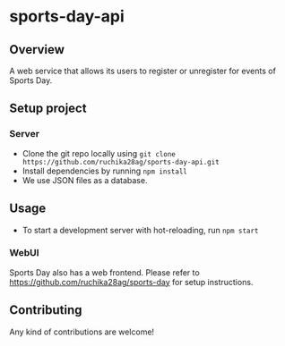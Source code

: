 # sports-day-api

## Overview

A web service that allows its users to register or unregister for events of Sports Day.

## Setup project

### Server

- Clone the git repo locally using `git clone https://github.com/ruchika28ag/sports-day-api.git`
- Install dependencies by running `npm install`
- We use JSON files as a database.

## Usage

- To start a development server with hot-reloading, run `npm start`

### WebUI

Sports Day also has a web frontend. Please refer to https://github.com/ruchika28ag/sports-day for setup instructions.

## Contributing

Any kind of contributions are welcome!
